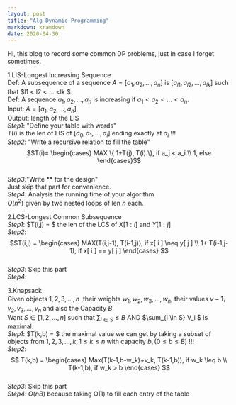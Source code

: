 ```yaml
---
layout: post
title: "Alg-Dynamic-Programming"
markdown: kramdown
date: 2020-04-30
---
```


Hi, this blog to record some common DP problems, just in case I forget sometimes.

1.LIS-Longest Increasing Sequence  
Def: A subsequence of a sequence $A = [ a_1, a_2, ..., a_n ]$ is $[ a_{l1}, a_{l2}, ..., a_{lk} ]$ such that $l1 < l2 < ... <lk $.  
Def: A sequence ${a_1, a_2, ..., a_n}$ is increasing if $a_1 < a_2 < ... < a_n$.  
Input: $A = [ a_1, a_2, ..., a_n]$  
Output: length of the LIS    
<em>Step1</em>: "Define your table with words"  
$T(i)$ is the len of LIS of $[a_0, a_1, ..., a_i]$ ending exactly at $a_i$ !!!  
<em>Step2</em>: "Write a recursive relation to fill the table"  
$$T(i)=
\begin{cases}
MAX \{ 1+T(j), T(i) \}, if a_j < a_i \\
1, else 
\end{cases}$$  
<em>Step3</em>:"Write ** for the design"  
Just skip that part for convenience.  
<em>Step4</em>: Analysis the running time of your algorithm  
$O(n^2)$ given by two nested loops of len $n$ each.

2.LCS-Longest Common Subsequence  
<em>Step1</em>: $T(i,j) = $ the len of the LCS of $X[ 1:i ]$  and $Y[ 1:j ]$  
<em>Step2</em>: 
$$T(i,j) = 
\begin{cases}
MAX(T(i,j-1), T(i-1,j)), if x[ i ] \neq y[ j ] \\
1+ T(i-1,j-1), if x[ i ] == y[ j ]
\end{cases}
$$  
<em>Step3</em>: Skip this part  
<em>Step4</em>: 

3.Knapsack  
Given objects $1, 2, 3, ..., n$ ,their weights $w_1, w_2, w_3, ..., w_n$, their values $v-1， v_2, v_3, ..., v_n$ and also the 
Capacity $B$.  
Want $S \in [ 1, 2, ..., n ]$ such that $\sum_{i \in S} \leq B$ AND $\sum_{i \in S} V_i $ is maximal.  
<em>Step1</em>: $T(k,b) = $ the maximal value we can get by taking a subset of objects from ${1, 2, 3,..., k}, 1 \leq k \leq n$ 
with capacity $b, (0 \leq b \leq B)$ !!!  
<em>Step2</em>:  
$$
T(k,b) = 
\begin{cases}
Max(T(k-1,b-w_k)+v_k, T(k-1,b)), if w_k \leq b \\
T(k-1,b), if w_k > b
\end{cases}
$$  
<em>Step3</em>: Skip this part  
<em>Step4</em>: $O(nB)$ because taking O(1) to fill each entry of the table


